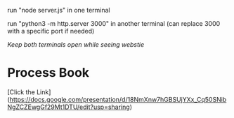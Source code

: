 
run "node server.js" in one terminal

run "python3 -m http.server 3000" in another terminal (can replace 3000 with a specific port if needed)

_Keep both terminals open while seeing webstie_



# Process Book
[Click the Link] (https://docs.google.com/presentation/d/18NmXnw7hGBSUjYXx_Cq50SNibNgZCZEwgGf29Mt1DTU/edit?usp=sharing)

